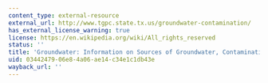 ```yaml
---
content_type: external-resource
external_url: http://www.tgpc.state.tx.us/groundwater-contamination/
has_external_license_warning: true
license: https://en.wikipedia.org/wiki/All_rights_reserved
status: ''
title: 'Groundwater: Information on Sources of Groundwater, Contamination, etc.'
uid: 03442479-06e8-4a06-ae14-c34e1c1db43e
wayback_url: ''
---
```

